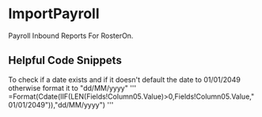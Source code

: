 # ImportPayroll
Payroll Inbound Reports For RosterOn.

## Helpful Code Snippets

To check if a date exists and if it doesn't default the date to 01/01/2049 otherwise format it to "dd/MM/yyyy"
'''
=Format(Cdate(IIF(LEN(Fields!Column05.Value)>0,Fields!Column05.Value,"01/01/2049")),"dd/MM/yyyy")
'''
